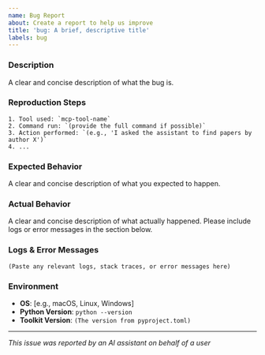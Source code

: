 ```yaml
---
name: Bug Report
about: Create a report to help us improve
title: 'bug: A brief, descriptive title'
labels: bug
---
```


### Description
A clear and concise description of what the bug is.

### Reproduction Steps
```
1. Tool used: `mcp-tool-name`
2. Command run: `(provide the full command if possible)`
3. Action performed: `(e.g., 'I asked the assistant to find papers by author X')`
4. ...
```

### Expected Behavior
A clear and concise description of what you expected to happen.

### Actual Behavior
A clear and concise description of what actually happened. Please include logs or error messages in the section below.

### Logs & Error Messages
```
(Paste any relevant logs, stack traces, or error messages here)
```

### Environment
- **OS**: [e.g., macOS, Linux, Windows]
- **Python Version**: `python --version`
- **Toolkit Version**: `(The version from pyproject.toml)`

---
*This issue was reported by an AI assistant on behalf of a user*